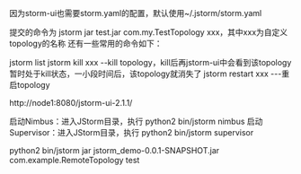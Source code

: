 
因为storm-ui也需要storm.yaml的配置，默认使用~/.jstorm/storm.yaml


提交的命令为
jstorm jar test.jar com.my.TestTopology xxx，其中xxx为自定义topology的名称
还有一些常用的命令如下：

jstorm list
jstorm kill xxx   --kill topology，kill后再jstorm-ui中会看到该topology暂时处于kill状态，一小段时间后，该topology就消失了
jstorm restart xxx ---重启topology



http://node1:8080/jstorm-ui-2.1.1/


启动Nimbus：进入JStorm目录，执行
python2 bin/jstorm  nimbus
启动Supervisor：进入JStorm目录，执行
python2 bin/jstorm  supervisor



python2 bin/jstorm jar jstorm_demo-0.0.1-SNAPSHOT.jar com.example.RemoteTopology  test


